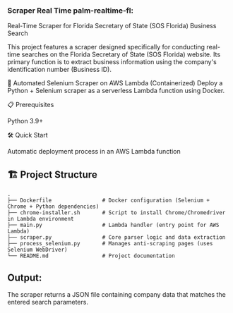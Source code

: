 ### Scraper Real Time palm-realtime-fl:

Real-Time Scraper for Florida Secretary of State (SOS Florida) Business Search

This project features a scraper designed specifically for conducting real-time searches on the Florida Secretary of State (SOS Florida) website. Its primary function is to extract business information using the company's identification number (Business ID).

🚀 Automated Selenium Scraper on AWS Lambda (Containerized)
Deploy a Python + Selenium scraper as a serverless Lambda function using Docker.

📋 Prerequisites

Python 3.9+

🛠️ Quick Start

Automatic deployment process in an AWS Lambda function


## 🏗️ Project Structure

```text
.
├── Dockerfile                # Docker configuration (Selenium + Chrome + Python dependencies)
├── chrome-installer.sh       # Script to install Chrome/Chromedriver in Lambda environment
├── main.py                   # Lambda handler (entry point for AWS Lambda)
├── scraper.py                # Core parser logic and data extraction
├── process_selenium.py       # Manages anti-scraping pages (uses Selenium WebDriver)
└── README.md                 # Project documentation
```

## Output:

The scraper returns a JSON file containing company data that matches the entered search parameters.